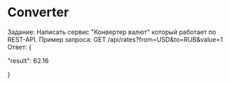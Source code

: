 # Converter

Задание:
Написать сервис "Конвертер валют" который работает по REST-API.
Пример запроса:
GET /api/rates?from=USD&to=RUB&value=1
Ответ:
{

"result": 62.16

}
